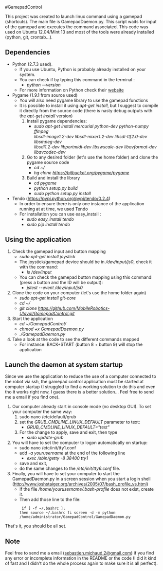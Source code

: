 #GamepadControl

This project was created to launch linux command using a gamepad (shortcuts). The main file is GamepadDaemon.py. This script waits for input of the gamepad and executes the command associated. This code was used on Ubuntu 12.04/Mint 13 and most of the tools were already installed (python, git, crontab...). 


## Dependencies
- Python (2.7.3 used). 
    - If you use Ubuntu, Python is probably already installed on your system. 
    - You can check if by typing this command in the terminal : 
        - *python --version*
    - For more information on Python check their [website](https://www.python.org/)
- Pygame (1.9.1 from source used)
    - You will also need pygame library to use the gamepad functions
    - It is possible to install it using *apt-get install*, but I suggest to compile it directly from the source code (there is nasty debug outputs with the *apt-get install* version)
        1. Install pygame dependencies:
            - *sudo apt-get install mercurial python-dev python-numpy ffmpeg \
            libsdl-image1.2-dev libsdl-mixer1.2-dev libsdl-ttf2.0-dev libsmpeg-dev \
            libsdl1.2-dev  libportmidi-dev libswscale-dev libavformat-dev libavcodec-dev*
        2. Go to any desired folder (let's use the home folder) and clone the pygame source code
            - *cd ~/*
            - *hg clone https://bitbucket.org/pygame/pygame*
        3. Build and install the library
            - *cd pygame*
            - *python setup.py build*
            - *sudo python setup.py install*
- Tendo (https://pypi.python.org/pypi/tendo/0.2.4)
    - In order to ensure there is only one instance of the application running at at time, we used Tendo
    - For installation you can use easy_install :
        - *sudo easy_install tendo*
        - *sudo pip install tendo*

## Using the application
1. Check the gamepad input and button mapping
    - *sudo apt-get install joystick*
    - The joystick/gamepad device should be in */dev/input/js0*, check it with the command: 
        - *ls /dev/input*
    - You can check the gamepad button mapping using this command (press a button and the ID will be output):
        - *jstest --event /dev/input/js0*
2. Clone the code on your computer (let's use the home folder again)
    - *sudo apt-get install git-core*
    - *cd ~/*
    - *git clone https://github.com/MobileRobotics-Ulaval/GamepadControl.git*
3. Start the application
    - *cd ~/GamepadControl/*
    - *chmod +x GamepadDaemon.py*
    - *./GamepadDaemon.py*
4. Take a look at the code to see the different commands mapped
    - For instance: BACK+START (button 8 + button 9) will stop the application

## Launch the daemon at system startup
Since we use the application to reduce the use of a computer connected to the robot via ssh, the gamepad control application must be started at computer startup (I struggled to find a working solution to do this and even tho it works right now, I guess there is a better solution... Feel free to send me a email if you find one).

1. Our computer already start in console mode (no desktop GUI). To set your computer the same way:
    1. sudo nano /etc/default/grub
    2. set the *GRUB_CMDLINE_LINUX_DEFAULT* parameter to text:
        - *GRUB_CMDLINE_LINUX_DEFAULT="text"*
    3. For the change to apply, save and exit, then type
        - *sudo update-grub*
2. You will have to set the computer to logon automatically on startup:
    - sudo nano /etc/init/tty1.conf
    - add *-a yourusername* at the end of the following line 
        - *exec /sbin/getty -8 38400 tty1*
    - save and exit,
    - do the same changes to the */etc/init/tty6.conf* file.
3. Finally, you will have to set your computer to start the GamepadDaemon.py in a screen session when you start a login shell (http://www.joshstaiger.org/archives/2005/07/bash_profile_vs.html)
    - If the file */home/yourusername/.bash-profile* does not exist, create it.
    - Then add those line to the file: <pre><code>
    if [ -f ~/.bashrc ]; then
        source ~/.bashrc
    fi
    screen -d -m python /home/administrator/GamepadControl/GamepadDaemon.py
    </pre></code>


That's it, you should be all set.

## Note
Feel free to send me a email (sebastien.michaud.2@gmail.com) if you find any error or incomplete information in the README or the code (I did it kind of fast and I didn't do the whole process again to make sure it is all perfect).
